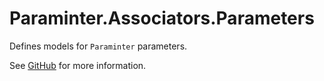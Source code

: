 # Paraminter.Associators.Parameters

Defines models for `Paraminter` parameters.

See [GitHub](https://github.com/Paraminter/Paraminter.Parameters) for more information.